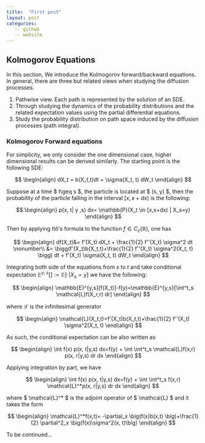 ```yaml
---
title:  "First post"
layout: post
categories:
   -- github
   -- website
---
```


## Kolmogorov Equations
In this section, We introduce the Kolmogorov forward/backward equations. In general, there are three but related views when studying the diffusion processes. 

1. Pathwise view. Each path is represented by the solution of an SDE. 
2. Through studying the dynamics of the probability distributions and the related expectation values using the partial differential equations. 
3. Study the probability distribution on path space induced by the diffusion processes (path integral).


### Kolmogorov Forward equations
For simplicity, we only consider the one dimensional case, higher dimensional results can be derived similarly. 
The starting point is the following SDE: 

$$
\begin{align}
	dX_t = b(X_t,t)dt + \sigma(X_t, t) dW_t
\end{align}
$$

Suppose at a time $ t\geq s $, the particle is located at $ (s, y) $, then the probability of the particle falling in the interval $[x,x+dx)$ is the following: 

$$
\begin{align}
	p(x, t| y ,s) dx= \mathbb{P}(X_t \in [x,x+dx) | X_s=y)
\end{align}
$$

Then by applying Itô's formula to the function $f\in C_c(\mathbb{R})$, one has 

$$
\begin{align}
	df(X_t)&= f'(X_t) dX_t + \frac{1}{2} f''(X_t) \sigma^2 dt \nonumber\\
	  &= \bigg(f'(X_t)b(X_t,t)+\frac{1}{2} f''(X_t) \sigma^2(X_t, t) \bigg) dt + f'(X_t) \sigma(X_t, t) dW_t
\end{align}
$$

Integrating both side of the equations from $s$ to $t$ and take conditional expectation $\mathbb{E}^{y,s}[]:=\mathbb{E}[\cdot | X_s=y]$
we have the following: 

$$
\begin{align}
	\mathbb{E}^{y,s}[f(X_t)]-f(y)=\mathbb{E}^{y,s}[\int^t_s \mathcal{L}f(X_r,r) dr]
\end{align}
$$

where $\mathcal{L}$ is the infinitesimal generator

$$
\begin{align}
	\mathcal{L}(X_t,t)=f'(X_t)b(X_t,t)+\frac{1}{2} f''(X_t) \sigma^2(X_t, t)
\end{align}
$$

As such, the conditional expectation can be also written as 

$$
\begin{align}
	\int f(x) p(x, t|y,s) dx=f(y) + \int \int^t_s \mathcal{L}f(x,r) p(x, r|y,s) dr dx
\end{align}
$$

Applying integration by part, we have 

$$
\begin{align}
	\int f(x) p(x, t|y,s) dx=f(y) + \int \int^t_s f(x,r) \mathcal{L}^*p(x, r|y,s) dr dx
\end{align}
$$

where $ \mathcal{L}^* $ is the adjoint operator of $ \mathcal{L} $ and it takes the form

$$
\begin{align}
	\mathcal{L}^*f(x,t)= -\partial_x \big(f(x)b(x,t) \big)+\frac{1}{2} \partial^2_x \big(f(x)\sigma^2(x, t)\big)
\end{align}
$$

To be continued...













